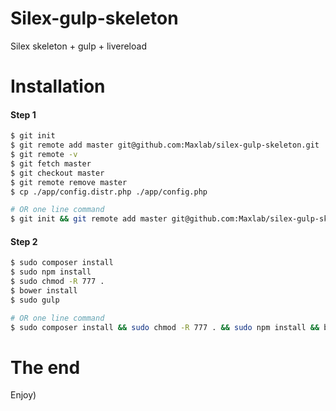 # Silex-gulp-skeleton
Silex skeleton + gulp + livereload


# Installation
#### Step 1
```sh
$ git init
$ git remote add master git@github.com:Maxlab/silex-gulp-skeleton.git
$ git remote -v
$ git fetch master
$ git checkout master
$ git remote remove master
$ cp ./app/config.distr.php ./app/config.php

# OR one line command
$ git init && git remote add master git@github.com:Maxlab/silex-gulp-skeleton.git && git remote -v && git fetch master && git checkout master && git remote remove master && cp ./app/config.distr.php ./app/config.php
```
#### Step 2
```sh
$ sudo composer install
$ sudo npm install
$ sudo chmod -R 777 .
$ bower install
$ sudo gulp

# OR one line command
$ sudo composer install && sudo chmod -R 777 . && sudo npm install && bower install && gulp
```


# The end
Enjoy)
